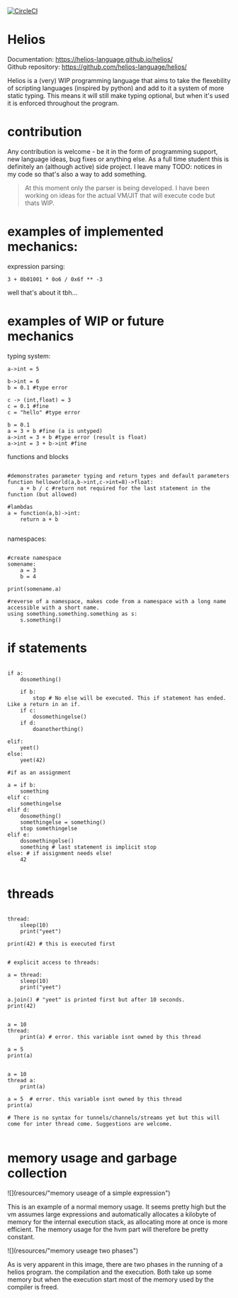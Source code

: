 
[![CircleCI](https://circleci.com/gh/helios-language/helios.svg?style=svg)](https://circleci.com/gh/helios-language/helios)

# Helios

Documentation: https://helios-language.github.io/helios/ <br>
Github repository: https://github.com/helios-language/helios/

Helios is a (very) WIP programming language that aims to take the flexebility of scripting languages (inspired by python) and add to it a system of more static typing. This means it will still make typing optional, but when it's used it is enforced throughout the program.

# contribution

Any contribution is welcome - be it in the form of programming support, new language ideas, bug fixes or anything else. As a full time student this is definitely an (although active) side project. I leave many TODO: notices in my code so that's also a way to add something.

> At this moment only the parser is being developed. I have been working on ideas for the actual VM/JIT that will execute code but thats WIP.

# examples of implemented mechanics:

expression parsing:

```
3 + 0b01001 * 0o6 / 0x6f ** -3
```

well that's about it tbh...

# examples of WIP or future mechanics

typing system:
```
a->int = 5

b->int = 6
b = 0.1 #type error

c -> (int,float) = 3
c = 0.1 #fine
c = "hello" #type error

b = 0.1
a = 3 + b #fine (a is untyped)
a->int = 3 + b #type error (result is float)
a->int = 3 + b->int #fine

```

functions and blocks
```

#demonstrates parameter typing and return types and default parameters
function helloworld(a,b->int,c->int=8)->float:
    a + b / c #return not required for the last statement in the function (but allowed)

#lambdas
a = function(a,b)->int: 
    return a + b


```

namespaces:

```

#create namespace
somename:
    a = 3
    b = 4

print(somename.a)

#reverse of a namespace, makes code from a namespace with a long name accessible with a short name. 
using something.something.something as s:
    s.something()

```

# if statements

```

if a:
    dosomething()

    if b:
        stop # No else will be executed. This if statement has ended. Like a return in an if.
    if c:
        dosomethingelse()
    if d:
        doanotherthing()
    
elif:
    yeet()
else:
    yeet(42)

#if as an assignment

a = if b:
    something
elif c:
    somethingelse
elif d:
    dosomething()
    somethingelse = something()
    stop somethingelse
elif e:
    dosomethingelse()
    something # last statement is implicit stop
else: # if assignment needs else!
    42
    
```

# threads

```

thread:
    sleep(10)
    print("yeet")

print(42) # this is executed first


# explicit access to threads:

a = thread:
    sleep(10)
    print("yeet")

a.join() # "yeet" is printed first but after 10 seconds.
print(42)


a = 10
thread:
    print(a) # error. this variable isnt owned by this thread
    
a = 5
print(a)


a = 10
thread a:
    print(a)
    
a = 5  # error. this variable isnt owned by this thread
print(a)

# There is no syntax for tunnels/channels/streams yet but this will come for inter thread come. Suggestions are welcome.


```


# memory usage and garbage collection

![](resources/"memory useage of a simple expression")

This is an example of a normal memory usage. It seems pretty high but the vm assumes large expressions and automatically allocates a kilobyte of memory for the internal execution stack, as allocating more at once is more efficient. The memory usage for the hvm part will therefore be pretty constant. 

![](resources/"memory useage two phases")

As is very apparent in this image, there are two phases in the running of a helios program. the compilation and the execution. Both take up some memory but when the execution start most of the memory used by the compiler is freed.
